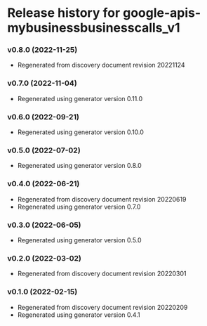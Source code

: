 # Release history for google-apis-mybusinessbusinesscalls_v1

### v0.8.0 (2022-11-25)

* Regenerated from discovery document revision 20221124

### v0.7.0 (2022-11-04)

* Regenerated using generator version 0.11.0

### v0.6.0 (2022-09-21)

* Regenerated using generator version 0.10.0

### v0.5.0 (2022-07-02)

* Regenerated using generator version 0.8.0

### v0.4.0 (2022-06-21)

* Regenerated from discovery document revision 20220619
* Regenerated using generator version 0.7.0

### v0.3.0 (2022-06-05)

* Regenerated using generator version 0.5.0

### v0.2.0 (2022-03-02)

* Regenerated from discovery document revision 20220301

### v0.1.0 (2022-02-15)

* Regenerated from discovery document revision 20220209
* Regenerated using generator version 0.4.1

